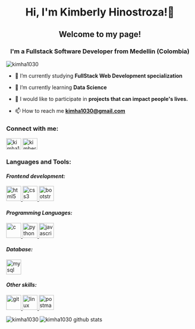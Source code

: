<h1 align="center">Hi, I'm Kimberly Hinostroza!👋</h1>
<h2 align="center">Welcome to my page!</h2>
<h3 align="center">I'm a Fullstack Software Developer from Medellin (Colombia)</h3>

<p align="left"> <img src="https://komarev.com/ghpvc/?username=kimha1030&label=Profile%20views&color=0e75b6&style=flat" alt="kimha1030" /> </p>

- 🔭 I’m currently studying **FullStack Web Development specialization**

- 🌱 I’m currently learning **Data Science**

- 🤝 I would like to participate in **projects that can impact people's lives.**

- 📫 How to reach me **kimha1030@gmail.com**

<h3 align="left">Connect with me:</h3>
<p align="left">
<a href="https://twitter.com/kimha1030" target="blank"><img align="center" src="https://cdn.jsdelivr.net/npm/simple-icons@3.0.1/icons/twitter.svg" alt="kimha1030" height="30" width="40" /></a>
<a href="https://linkedin.com/in/kimberlyhinostroza" target="blank"><img align="center" src="https://cdn.jsdelivr.net/npm/simple-icons@3.0.1/icons/linkedin.svg" alt="kimberlyhinostroza" height="30" width="40" /></a>
</p>

<h3 align="left">Languages and Tools:</h3>

<h4 align="left"><em>Frontend development:</em></h4>
<p align="left"> <a href="https://www.w3.org/html/" target="_blank"> <img src="https://devicons.github.io/devicon/devicon.git/icons/html5/html5-original-wordmark.svg" alt="html5" width="40" height="40"/> </a> 
<a href="https://www.w3schools.com/css/" target="_blank"> <img src="https://devicons.github.io/devicon/devicon.git/icons/css3/css3-original-wordmark.svg" alt="css3" width="40" height="40"/> </a> 
<a href="https://getbootstrap.com" target="_blank"> <img src="https://devicons.github.io/devicon/devicon.git/icons/bootstrap/bootstrap-plain.svg" alt="bootstrap" width="40" height="40"/> </a></p>

<h4 align="left"><em>Programming Languages:</em></h4>
<p align="left"> <a href="https://www.cprogramming.com/" target="_blank"> <img src="https://devicons.github.io/devicon/devicon.git/icons/c/c-original.svg" alt="c" width="40" height="40"/> </a> 
<a href="https://www.python.org" target="_blank"> <img src="https://devicons.github.io/devicon/devicon.git/icons/python/python-original.svg" alt="python" width="40" height="40"/> </a>
<a href="https://developer.mozilla.org/en-US/docs/Web/JavaScript" target="_blank"> <img src="https://devicons.github.io/devicon/devicon.git/icons/javascript/javascript-original.svg" alt="javascript" width="40" height="40"/> </a></p>

<h4 align="left"><em>Database:</em></h4>
<a href="https://www.mysql.com/" target="_blank"> <img src="https://devicons.github.io/devicon/devicon.git/icons/mysql/mysql-original-wordmark.svg" alt="mysql" width="40" height="40"/> </a>

<h4 align="left"><em>Other skills:</em></h4>
<p align="left"><a href="https://git-scm.com/" target="_blank"> <img src="https://www.vectorlogo.zone/logos/git-scm/git-scm-icon.svg" alt="git" width="40" height="40"/> </a> 
<a href="https://www.linux.org/" target="_blank"> <img src="https://devicons.github.io/devicon/devicon.git/icons/linux/linux-original.svg" alt="linux" width="40" height="40"/> </a> 
<a href="https://postman.com" target="_blank"> <img src="https://www.vectorlogo.zone/logos/getpostman/getpostman-icon.svg" alt="postman" width="40" height="40"/> </a> 
</p>

<p><img align="left" src="https://github-readme-stats.vercel.app/api/top-langs?username=kimha1030&show_icons=true&theme=dracula&locale=en&layout=compact" alt="kimha1030"/></p>

![kimha1030 github stats](https://github-readme-stats.vercel.app/api?username=kimha1030&show_icons=true&theme=dracula)
